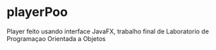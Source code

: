 # playerPoo
Player feito usando interface JavaFX, trabalho final de Laboratorio de Programaçao Orientada a Objetos
